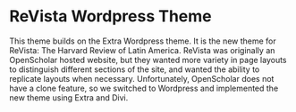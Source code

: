 # ReVista Wordpress Theme

This theme builds on the Extra Wordpress theme. It is the new theme for ReVista: The Harvard Review of Latin America. ReVista was originally an OpenScholar hosted website,
but they wanted more variety in page layouts to distinguish different sections of the site, and wanted the ability to replicate layouts when necessary. Unfortunately,
OpenScholar does not have a clone feature, so we switched to Wordpress and implemented the new theme using Extra and Divi.
